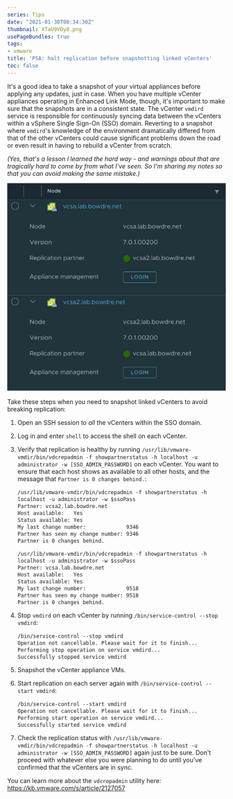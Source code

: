 ```yaml
---
series: Tips
date: "2021-01-30T08:34:30Z"
thumbnail: XTaU9VDy8.png
usePageBundles: true
tags:
- vmware
title: 'PSA: halt replication before snapshotting linked vCenters'
toc: false
---
```


It's a good idea to take a snapshot of your virtual appliances before applying any updates, just in case. When you have multiple vCenter appliances operating in Enhanced Link Mode, though, it's important to make sure that the snapshots are in a consistent state. The vCenter `vmdird` service is responsible for continuously syncing data between the vCenters within a vSphere Single Sign-On (SSO) domain. Reverting to a snapshot where `vmdird`'s knowledge of the environment dramatically differed from that of the other vCenters could cause significant problems down the road or even result in having to rebuild a vCenter from scratch.

*(Yes, that's a lesson I learned the hard way - and warnings about that are tragically hard to come by from what I've seen. So I'm sharing my notes so that you can avoid making the same mistake.)*

![Viewing replication status of linked vCenters](XTaU9VDy8.png)

Take these steps when you need to snapshot linked vCenters to avoid breaking replication:

1. Open an SSH session to *all* the vCenters within the SSO domain.
2. Log in and enter `shell` to access the shell on each vCenter.
3. Verify that replication is healthy by running `/usr/lib/vmware-vmdir/bin/vdcrepadmin -f showpartnerstatus -h localhost -u administrator -w [SSO_ADMIN_PASSWORD]` on each vCenter. You want to ensure that each host shows as available to all other hosts, and the message that `Partner is 0 changes behind.`:
    ```commandroot-session
    /usr/lib/vmware-vmdir/bin/vdcrepadmin -f showpartnerstatus -h localhost -u administrator -w $ssoPass
    Partner: vcsa2.lab.bowdre.net
    Host available:   Yes
    Status available: Yes
    My last change number:             9346
    Partner has seen my change number: 9346
    Partner is 0 changes behind.
    ```
    ```commandroot-session
    /usr/lib/vmware-vmdir/bin/vdcrepadmin -f showpartnerstatus -h localhost -u administrator -w $ssoPass
    Partner: vcsa.lab.bowdre.net
    Host available:   Yes
    Status available: Yes
    My last change number:             9518
    Partner has seen my change number: 9518
    Partner is 0 changes behind.
    ```
4. Stop `vmdird` on each vCenter by running `/bin/service-control --stop vmdird`:

    ```commandroot-session
    /bin/service-control --stop vmdird
    Operation not cancellable. Please wait for it to finish...
    Performing stop operation on service vmdird...
    Successfully stopped service vmdird
    ```
5. Snapshot the vCenter appliance VMs.
6. Start replication on each server again with `/bin/service-control --start vmdird`:

    ```commandroot-session
    /bin/service-control --start vmdird
    Operation not cancellable. Please wait for it to finish...
    Performing start operation on service vmdird...
    Successfully started service vmdird
    ```
7. Check the replication status with `/usr/lib/vmware-vmdir/bin/vdcrepadmin -f showpartnerstatus -h localhost -u administrator -w [SSO_ADMIN_PASSWORD]` again just to be sure. Don't proceed with whatever else you were planning to do until you've confirmed that the vCenters are in sync.

You can learn more about the `vdcrepadmin` utility here:
https://kb.vmware.com/s/article/2127057